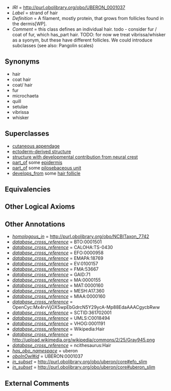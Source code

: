  * *IRI* = http://purl.obolibrary.org/obo/UBERON_0001037
 * *Label* = strand of hair
 * *Definition* = A filament, mostly protein, that grows from follicles found in the dermis[WP].
 * *Comment* = this class defines an individual hair. todo - consider fur / coat of fur, which has_part hair. TODO: for now we treat vibrissa/whisker as a syonym, but these have different follicles. We could introduce subclasses (see also: Pangolin scales)

## Synonyms

 * hair
 * coat hair
 * coat/ hair
 * fur
 * microchaeta
 * quill
 * setulae
 * vibrissa
 * whisker

## Superclasses

 * [cutaneous appendage](../../UBERON/21/UBERON_0000021.md)
 * [ectoderm-derived structure](../../UBERON/21/UBERON_0004121.md)
 * [structure with developmental contribution from neural crest](../../UBERON/14/UBERON_0010314.md)
 * [part_of](../../BFO/50/BFO_0000050.md) some [epidermis](../../UBERON/03/UBERON_0001003.md)
 * [part_of](../../BFO/50/BFO_0000050.md) some [pilosebaceous unit](../../UBERON/32/UBERON_0011932.md)
 * [develops_from](../../RO/02/RO_0002202.md) some [hair follicle](../../UBERON/73/UBERON_0002073.md)

## Equivalencies


## Other Logical Axioms


## Other Annotations

 * *[homologous_in](../../core#homologous/in/core#homologous_in.md)* = http://purl.obolibrary.org/obo/NCBITaxon_7742
 * *[database_cross_reference](../../ef/oboInOwl#hasDbXref.md)* = BTO:0001501
 * *[database_cross_reference](../../ef/oboInOwl#hasDbXref.md)* = CALOHA:TS-0430
 * *[database_cross_reference](../../ef/oboInOwl#hasDbXref.md)* = EFO:0000958
 * *[database_cross_reference](../../ef/oboInOwl#hasDbXref.md)* = EMAPA:18769
 * *[database_cross_reference](../../ef/oboInOwl#hasDbXref.md)* = EV:0100157
 * *[database_cross_reference](../../ef/oboInOwl#hasDbXref.md)* = FMA:53667
 * *[database_cross_reference](../../ef/oboInOwl#hasDbXref.md)* = GAID:71
 * *[database_cross_reference](../../ef/oboInOwl#hasDbXref.md)* = MA:0000155
 * *[database_cross_reference](../../ef/oboInOwl#hasDbXref.md)* = MAT:0000160
 * *[database_cross_reference](../../ef/oboInOwl#hasDbXref.md)* = MESH:A17.360
 * *[database_cross_reference](../../ef/oboInOwl#hasDbXref.md)* = MIAA:0000160
 * *[database_cross_reference](../../ef/oboInOwl#hasDbXref.md)* = OpenCyc:Mx4rvVjOX5wpEbGdrcN5Y29ycA-Mp88EdaAAACgycbRww
 * *[database_cross_reference](../../ef/oboInOwl#hasDbXref.md)* = SCTID:361702001
 * *[database_cross_reference](../../ef/oboInOwl#hasDbXref.md)* = UMLS:C0018494
 * *[database_cross_reference](../../ef/oboInOwl#hasDbXref.md)* = VHOG:0001191
 * *[database_cross_reference](../../ef/oboInOwl#hasDbXref.md)* = Wikipedia:Hair
 * *[database_cross_reference](../../ef/oboInOwl#hasDbXref.md)* = http://upload.wikimedia.org/wikipedia/commons/2/25/Gray945.png
 * *[database_cross_reference](../../ef/oboInOwl#hasDbXref.md)* = ncithesaurus:Hair
 * *[has_obo_namespace](../../ce/oboInOwl#hasOBONamespace.md)* = uberon
 * *[oboInOwl#id](../../id/oboInOwl#id.md)* = UBERON:0001037
 * *[in_subset](../../et/oboInOwl#inSubset.md)* = http://purl.obolibrary.org/obo/uberon/core#efo_slim
 * *[in_subset](../../et/oboInOwl#inSubset.md)* = http://purl.obolibrary.org/obo/uberon/core#uberon_slim

## External Comments

